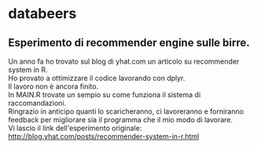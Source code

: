 # databeers
## Esperimento di recommender engine sulle birre.
Un anno fa ho trovato sul blog di yhat.com un articolo su recommender system in R.  
Ho provato a ottimizzare il codice lavorando con dplyr.  
Il lavoro non è ancora finito.  
In MAIN.R trovate un sempio su come funziona il sistema di raccomandazioni.  
Ringrazio in anticipo quanti lo scaricheranno, ci lavoreranno e forniranno feedback per migliorare sia il programma che il mio modo di lavorare.  
Vi lascio il link dell'esperimento originale: http://blog.yhat.com/posts/recommender-system-in-r.html  
